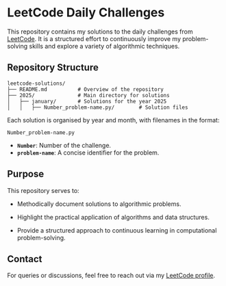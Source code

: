 # LeetCode Daily Challenges

This repository contains my solutions to the daily challenges from [LeetCode](https://leetcode.com/). It is a structured effort to continuously improve my problem-solving skills and explore a variety of algorithmic techniques.

## Repository Structure

```
leetcode-solutions/
├── README.md          # Overview of the repository
├── 2025/              # Main directory for solutions
│   ├── january/       # Solutions for the year 2025
│   │   ├── Number_problem-name.py/        # Solution files
```

Each solution is organised by year and month, with filenames in the format:

`Number_problem-name.py`

- **`Number`**: Number of the challenge.
- **`problem-name`**: A concise identifier for the problem.

## Purpose

This repository serves to:

- Methodically document solutions to algorithmic problems.

- Highlight the practical application of algorithms and data structures.

- Provide a structured approach to continuous learning in computational problem-solving.

## Contact

For queries or discussions, feel free to reach out via my [LeetCode profile](https://leetcode.com/cristiano-oliveira).

